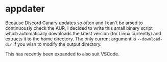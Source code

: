 # appdater

Because Discord Canary updates so often and I can't be arsed to continuously check the AUR, I decided to write this small binary script which automatically downloads the latest version (for Linux currently) and extracts it to the home directory. The only current argument is `--download-dir` if you wish to modify the output directory.

This has recently been expanded to also suit VSCode.
